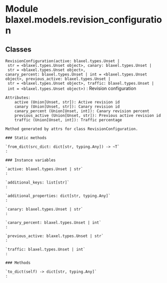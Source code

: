 Module blaxel.models.revision_configuration
===========================================

Classes
-------

`RevisionConfiguration(active: blaxel.types.Unset | str = <blaxel.types.Unset object>, canary: blaxel.types.Unset | str = <blaxel.types.Unset object>, canary_percent: blaxel.types.Unset | int = <blaxel.types.Unset object>, previous_active: blaxel.types.Unset | str = <blaxel.types.Unset object>, traffic: blaxel.types.Unset | int = <blaxel.types.Unset object>)`
:   Revision configuration
    
    Attributes:
        active (Union[Unset, str]): Active revision id
        canary (Union[Unset, str]): Canary revision id
        canary_percent (Union[Unset, int]): Canary revision percent
        previous_active (Union[Unset, str]): Previous active revision id
        traffic (Union[Unset, int]): Traffic percentage
    
    Method generated by attrs for class RevisionConfiguration.

    ### Static methods

    `from_dict(src_dict: dict[str, typing.Any]) ‑> ~T`
    :

    ### Instance variables

    `active: blaxel.types.Unset | str`
    :

    `additional_keys: list[str]`
    :

    `additional_properties: dict[str, typing.Any]`
    :

    `canary: blaxel.types.Unset | str`
    :

    `canary_percent: blaxel.types.Unset | int`
    :

    `previous_active: blaxel.types.Unset | str`
    :

    `traffic: blaxel.types.Unset | int`
    :

    ### Methods

    `to_dict(self) ‑> dict[str, typing.Any]`
    :